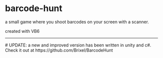 # barcode-hunt
a small game where you shoot barcodes on your screen with a scanner.

created with VB6
<hr>
# UPDATE: a new and improved version has been written in unity and c#. Check it out at https://github.com/Brixel/BarcodeHunt

